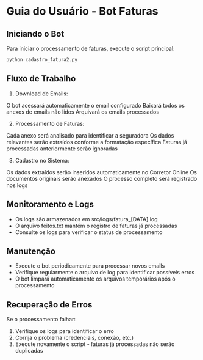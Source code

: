 # Guia do Usuário - Bot Faturas

## Iniciando o Bot

Para iniciar o processamento de faturas, execute o script principal:

```bash
python cadastro_fatura2.py
```

## Fluxo de Trabalho

1. Download de Emails:

O bot acessará automaticamente o email configurado
Baixará todos os anexos de emails não lidos
Arquivará os emails processados


2. Processamento de Faturas:

Cada anexo será analisado para identificar a seguradora
Os dados relevantes serão extraídos conforme a formatação específica
Faturas já processadas anteriormente serão ignoradas


3. Cadastro no Sistema:

Os dados extraídos serão inseridos automaticamente no Corretor Online
Os documentos originais serão anexados
O processo completo será registrado nos logs

## Monitoramento e Logs

- Os logs são armazenados em src/logs/fatura_[DATA].log
- O arquivo feitos.txt mantém o registro de faturas já processadas
- Consulte os logs para verificar o status de processamento

## Manutenção

- Execute o bot periodicamente para processar novos emails
- Verifique regularmente o arquivo de log para identificar possíveis erros
- O bot limpará automaticamente os arquivos temporários após o processamento

## Recuperação de Erros
Se o processamento falhar:

1. Verifique os logs para identificar o erro
2. Corrija o problema (credenciais, conexão, etc.)
3. Execute novamente o script - faturas já processadas não serão duplicadas